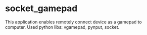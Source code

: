 # socket_gamepad
This application enables remotely connect device as a gamepad to computer. Used python libs: vgamepad, pynput, socket.
